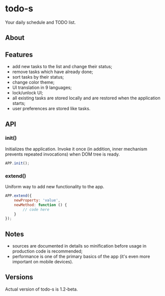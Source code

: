 # todo-s

Your daily schedule and TODO list.

## About



## Features

- add new tasks to the list and change their status;
- remove tasks which have already done;
- sort tasks by their status;
- change color theme;
- UI translation in 9 languages;
- lock/unlock UI;
- all existing tasks are stored locally and are restored when the application starts;
- user preferences are stored like tasks.

## API

### init()

Initializes the application. Invoke it once (in addition, inner mechanism prevents repeated invocations) when DOM tree is ready.

```javascript
APP.init();
```

### extend()

Uniform way to add new functionality to the app.

```javascript
APP.extend({
	newProperty: 'value',
	newMethod: function () {
		// code here
	}
});
```

## Notes

- sources are documented in details so minification before usage in production code is recommended;
- performance is one of the primary basics of the app (it's even more important on mobile devices).

## Versions

Actual version of todo-s is 1.2-beta.
